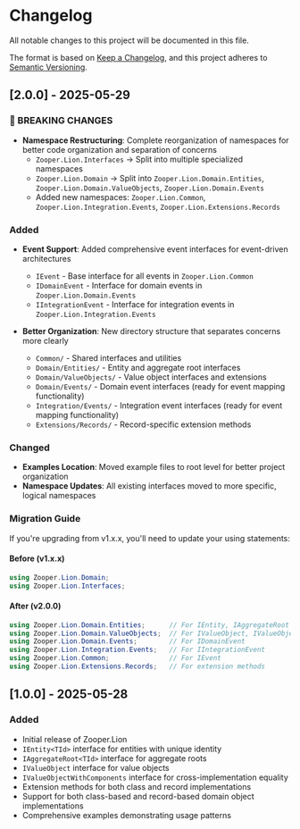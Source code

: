 # Changelog

All notable changes to this project will be documented in this file.

The format is based on [Keep a Changelog](https://keepachangelog.com/en/1.0.0/),
and this project adheres to [Semantic Versioning](https://semver.org/spec/v2.0.0.html).

## [2.0.0] - 2025-05-29

### 🚨 BREAKING CHANGES

- **Namespace Restructuring**: Complete reorganization of namespaces for better code organization and separation of concerns
  - `Zooper.Lion.Interfaces` → Split into multiple specialized namespaces
  - `Zooper.Lion.Domain` → Split into `Zooper.Lion.Domain.Entities`, `Zooper.Lion.Domain.ValueObjects`, `Zooper.Lion.Domain.Events`
  - Added new namespaces: `Zooper.Lion.Common`, `Zooper.Lion.Integration.Events`, `Zooper.Lion.Extensions.Records`

### Added

- **Event Support**: Added comprehensive event interfaces for event-driven architectures
  - `IEvent` - Base interface for all events in `Zooper.Lion.Common`
  - `IDomainEvent` - Interface for domain events in `Zooper.Lion.Domain.Events`
  - `IIntegrationEvent` - Interface for integration events in `Zooper.Lion.Integration.Events`

- **Better Organization**: New directory structure that separates concerns more clearly
  - `Common/` - Shared interfaces and utilities
  - `Domain/Entities/` - Entity and aggregate root interfaces
  - `Domain/ValueObjects/` - Value object interfaces and extensions
  - `Domain/Events/` - Domain event interfaces (ready for event mapping functionality)
  - `Integration/Events/` - Integration event interfaces (ready for event mapping functionality)
  - `Extensions/Records/` - Record-specific extension methods

### Changed

- **Examples Location**: Moved example files to root level for better project organization
- **Namespace Updates**: All existing interfaces moved to more specific, logical namespaces

### Migration Guide

If you're upgrading from v1.x.x, you'll need to update your using statements:

#### Before (v1.x.x)
```csharp
using Zooper.Lion.Domain;
using Zooper.Lion.Interfaces;
```

#### After (v2.0.0)
```csharp
using Zooper.Lion.Domain.Entities;      // For IEntity, IAggregateRoot
using Zooper.Lion.Domain.ValueObjects;  // For IValueObject, IValueObjectWithComponents
using Zooper.Lion.Domain.Events;        // For IDomainEvent
using Zooper.Lion.Integration.Events;   // For IIntegrationEvent
using Zooper.Lion.Common;               // For IEvent
using Zooper.Lion.Extensions.Records;   // For extension methods
```

## [1.0.0] - 2025-05-28

### Added

- Initial release of Zooper.Lion
- `IEntity<TId>` interface for entities with unique identity
- `IAggregateRoot<TId>` interface for aggregate roots
- `IValueObject` interface for value objects
- `IValueObjectWithComponents` interface for cross-implementation equality
- Extension methods for both class and record implementations
- Support for both class-based and record-based domain object implementations
- Comprehensive examples demonstrating usage patterns
